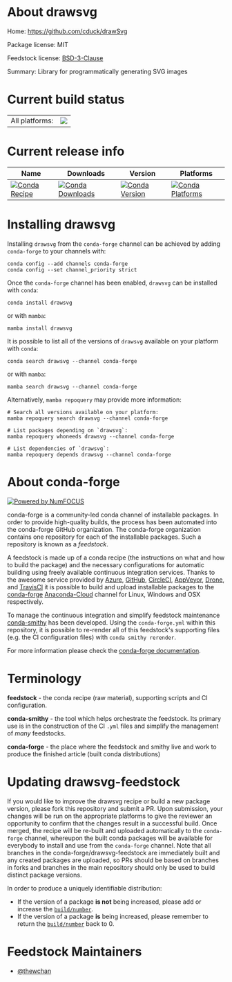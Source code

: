 About drawsvg
=============

Home: https://github.com/cduck/drawSvg

Package license: MIT

Feedstock license: [BSD-3-Clause](https://github.com/conda-forge/drawsvg-feedstock/blob/main/LICENSE.txt)

Summary: Library for programmatically generating SVG images

Current build status
====================


<table><tr><td>All platforms:</td>
    <td>
      <a href="https://dev.azure.com/conda-forge/feedstock-builds/_build/latest?definitionId=16988&branchName=main">
        <img src="https://dev.azure.com/conda-forge/feedstock-builds/_apis/build/status/drawsvg-feedstock?branchName=main">
      </a>
    </td>
  </tr>
</table>

Current release info
====================

| Name | Downloads | Version | Platforms |
| --- | --- | --- | --- |
| [![Conda Recipe](https://img.shields.io/badge/recipe-drawsvg-green.svg)](https://anaconda.org/conda-forge/drawsvg) | [![Conda Downloads](https://img.shields.io/conda/dn/conda-forge/drawsvg.svg)](https://anaconda.org/conda-forge/drawsvg) | [![Conda Version](https://img.shields.io/conda/vn/conda-forge/drawsvg.svg)](https://anaconda.org/conda-forge/drawsvg) | [![Conda Platforms](https://img.shields.io/conda/pn/conda-forge/drawsvg.svg)](https://anaconda.org/conda-forge/drawsvg) |

Installing drawsvg
==================

Installing `drawsvg` from the `conda-forge` channel can be achieved by adding `conda-forge` to your channels with:

```
conda config --add channels conda-forge
conda config --set channel_priority strict
```

Once the `conda-forge` channel has been enabled, `drawsvg` can be installed with `conda`:

```
conda install drawsvg
```

or with `mamba`:

```
mamba install drawsvg
```

It is possible to list all of the versions of `drawsvg` available on your platform with `conda`:

```
conda search drawsvg --channel conda-forge
```

or with `mamba`:

```
mamba search drawsvg --channel conda-forge
```

Alternatively, `mamba repoquery` may provide more information:

```
# Search all versions available on your platform:
mamba repoquery search drawsvg --channel conda-forge

# List packages depending on `drawsvg`:
mamba repoquery whoneeds drawsvg --channel conda-forge

# List dependencies of `drawsvg`:
mamba repoquery depends drawsvg --channel conda-forge
```


About conda-forge
=================

[![Powered by
NumFOCUS](https://img.shields.io/badge/powered%20by-NumFOCUS-orange.svg?style=flat&colorA=E1523D&colorB=007D8A)](https://numfocus.org)

conda-forge is a community-led conda channel of installable packages.
In order to provide high-quality builds, the process has been automated into the
conda-forge GitHub organization. The conda-forge organization contains one repository
for each of the installable packages. Such a repository is known as a *feedstock*.

A feedstock is made up of a conda recipe (the instructions on what and how to build
the package) and the necessary configurations for automatic building using freely
available continuous integration services. Thanks to the awesome service provided by
[Azure](https://azure.microsoft.com/en-us/services/devops/), [GitHub](https://github.com/),
[CircleCI](https://circleci.com/), [AppVeyor](https://www.appveyor.com/),
[Drone](https://cloud.drone.io/welcome), and [TravisCI](https://travis-ci.com/)
it is possible to build and upload installable packages to the
[conda-forge](https://anaconda.org/conda-forge) [Anaconda-Cloud](https://anaconda.org/)
channel for Linux, Windows and OSX respectively.

To manage the continuous integration and simplify feedstock maintenance
[conda-smithy](https://github.com/conda-forge/conda-smithy) has been developed.
Using the ``conda-forge.yml`` within this repository, it is possible to re-render all of
this feedstock's supporting files (e.g. the CI configuration files) with ``conda smithy rerender``.

For more information please check the [conda-forge documentation](https://conda-forge.org/docs/).

Terminology
===========

**feedstock** - the conda recipe (raw material), supporting scripts and CI configuration.

**conda-smithy** - the tool which helps orchestrate the feedstock.
                   Its primary use is in the construction of the CI ``.yml`` files
                   and simplify the management of *many* feedstocks.

**conda-forge** - the place where the feedstock and smithy live and work to
                  produce the finished article (built conda distributions)


Updating drawsvg-feedstock
==========================

If you would like to improve the drawsvg recipe or build a new
package version, please fork this repository and submit a PR. Upon submission,
your changes will be run on the appropriate platforms to give the reviewer an
opportunity to confirm that the changes result in a successful build. Once
merged, the recipe will be re-built and uploaded automatically to the
`conda-forge` channel, whereupon the built conda packages will be available for
everybody to install and use from the `conda-forge` channel.
Note that all branches in the conda-forge/drawsvg-feedstock are
immediately built and any created packages are uploaded, so PRs should be based
on branches in forks and branches in the main repository should only be used to
build distinct package versions.

In order to produce a uniquely identifiable distribution:
 * If the version of a package **is not** being increased, please add or increase
   the [``build/number``](https://docs.conda.io/projects/conda-build/en/latest/resources/define-metadata.html#build-number-and-string).
 * If the version of a package **is** being increased, please remember to return
   the [``build/number``](https://docs.conda.io/projects/conda-build/en/latest/resources/define-metadata.html#build-number-and-string)
   back to 0.

Feedstock Maintainers
=====================

* [@thewchan](https://github.com/thewchan/)

